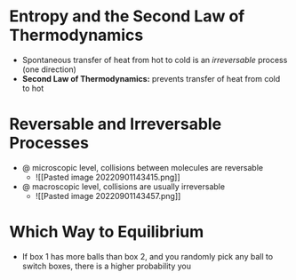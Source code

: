 # Entropy and the Second Law of Thermodynamics
- Spontaneous transfer of heat from hot to cold is an *irreversable* process (one direction)
- **Second Law of Thermodynamics:** prevents transfer of heat from cold to hot

# Reversable and Irreversable Processes
- @ microscopic level, collisions between molecules are reversable
	- ![[Pasted image 20220901143415.png]]
- @ macroscopic level, collisions are usually irreversable
	- ![[Pasted image 20220901143457.png]]

# Which Way to Equilibrium
- If box 1 has more balls than box 2, and you randomly pick any ball to switch boxes, there is a higher probability you